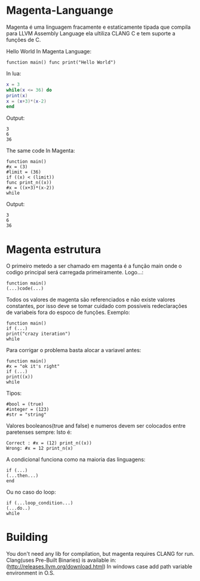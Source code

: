 # Magenta-Languange

Magenta é uma linguagem fracamente e estaticamente tipada que compila para LLVM Assembly Language ela ultiliza CLANG C e tem suporte a funções de C.

Hello World In Magenta Language:
```
function main() func print("Hello World")
```

In lua:
```lua
x = 3
while(x <= 36) do
print(x)
x = (x+3)*(x-2)
end
```
Output:
```
3
6
36
```

The same code In Magenta:
```
function main()
#x = (3)
#limit = (36)
if ((x) < (limit))
func print_n((x))
#x = ((x+3)*(x-2))
while
```
Output:
```
3
6
36
```

# Magenta estrutura

O primeiro metedo a ser chamado em magenta é a função main onde o codigo principal será carregada primeiramente.
Logo...:
```
function main()
(...)code(...)
```
Todos os valores de magenta são referenciados e não existe valores constantes, por isso deve se tomar cuidado com possiveis redeclarações de variabeis fora do espoco de funções.
Exemplo:
```
function main()
if (...) 
print("crazy iteration")
while
```
Para corrigar o problema basta alocar a variavel antes:
```
function main()
#x = "ok it's right"
if (...) 
print((x))
while
```
Tipos:
```
#bool = (true) 
#integer = (123)
#str = "string"
```
Valores booleanos(true and false) e numeros devem ser colocados entre paretenses sempre:
Isto é:
```
Correct : #x = (12) print_n((x))
Wrong: #x = 12 print_n(x)
```
A condicional funciona como na maioria das linguagens:
```
if (...)
(...then...)
end
```
Ou no caso do loop:
```
if (...loop_condition...)
(...do..)
while
```

# Building 
You don't need any lib for compilation, but magenta requires CLANG for run.
Clang(uses Pre-Built Binaries) is available in:
(http://releases.llvm.org/download.html)
In windows case add path variable environment in O.S.
